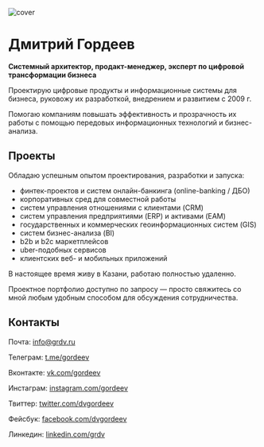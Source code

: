 ![cover](https://grdv.ru/wp-content/uploads/2022/01/Photo-2.jpg)

# Дмитрий Гордеев
**Системный архитектор, продакт-менеджер, эксперт по цифровой трансформации бизнеса**

Проектирую цифровые продукты и информационные системы для бизнеса, руковожу их разработкой, внедрением и развитием с 2009 г.

Помогаю компаниям повышать эффективность и прозрачность их работы с помощью передовых информационных технологий и бизнес-анализа.

## Проекты

Обладаю успешным опытом проектирования, разработки и запуска:
* финтек-проектов и систем онлайн-банкинга (online-banking / ДБО)
* корпоративных сред для совместной работы
* систем управления отношениями с клиентами (CRM)
* систем управления предприятиями (ERP) и активами (EAM)
* государственных и коммерческих геоинформационных систем (GIS)
* систем бизнес-анализа (BI)
* b2b и b2c маркетплейсов
* uber-подобных сервисов
* клиентских веб- и мобильных приложений

В настоящее время живу в Казани, работаю полностью удаленно.

Проектное портфолио доступно по запросу — просто свяжитесь со мной любым удобным способом для обсуждения сотрудничества.

## Контакты

Почта: [info@grdv.ru](info@grdv.ru)

Телеграм: [t.me/gordeev](https://t.me/gordeev)

Вконтакте: [vk.com/gordeev](https://vk.com/gordeev)

Инстаграм: [instagram.com/gordeev](https://instagram.com/gordeev)

Твиттер: [twitter.com/dvgordeev](https://twitter.com/dvgordeev)

Фейсбук: [facebook.com/dvgordeev](https://facebook.com/dvgordeev)

Линкедин: [linkedin.com/grdv](https://linkedin.com/grdv)
